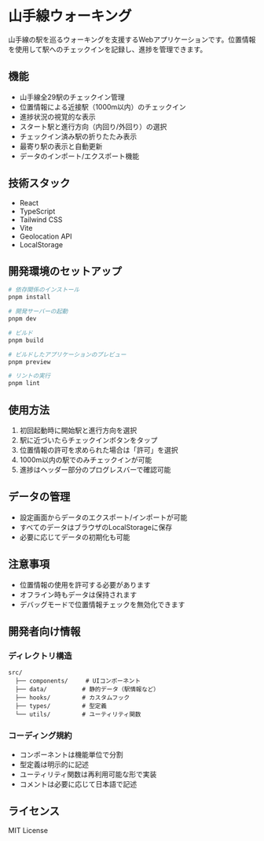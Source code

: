 # 山手線ウォーキング

山手線の駅を巡るウォーキングを支援するWebアプリケーションです。位置情報を使用して駅へのチェックインを記録し、進捗を管理できます。

## 機能

- 山手線全29駅のチェックイン管理
- 位置情報による近接駅（1000m以内）のチェックイン
- 進捗状況の視覚的な表示
- スタート駅と進行方向（内回り/外回り）の選択
- チェックイン済み駅の折りたたみ表示
- 最寄り駅の表示と自動更新
- データのインポート/エクスポート機能

## 技術スタック

- React
- TypeScript
- Tailwind CSS
- Vite
- Geolocation API
- LocalStorage

## 開発環境のセットアップ

```bash
# 依存関係のインストール
pnpm install

# 開発サーバーの起動
pnpm dev

# ビルド
pnpm build

# ビルドしたアプリケーションのプレビュー
pnpm preview

# リントの実行
pnpm lint
```

## 使用方法

1. 初回起動時に開始駅と進行方向を選択
2. 駅に近づいたらチェックインボタンをタップ
3. 位置情報の許可を求められた場合は「許可」を選択
4. 1000m以内の駅でのみチェックインが可能
5. 進捗はヘッダー部分のプログレスバーで確認可能

## データの管理

- 設定画面からデータのエクスポート/インポートが可能
- すべてのデータはブラウザのLocalStorageに保存
- 必要に応じてデータの初期化も可能

## 注意事項

- 位置情報の使用を許可する必要があります
- オフライン時もデータは保持されます
- デバッグモードで位置情報チェックを無効化できます

## 開発者向け情報

### ディレクトリ構造

```
src/
  ├── components/     # UIコンポーネント
  ├── data/          # 静的データ（駅情報など）
  ├── hooks/         # カスタムフック
  ├── types/         # 型定義
  └── utils/         # ユーティリティ関数
```

### コーディング規約

- コンポーネントは機能単位で分割
- 型定義は明示的に記述
- ユーティリティ関数は再利用可能な形で実装
- コメントは必要に応じて日本語で記述

## ライセンス

MIT License
